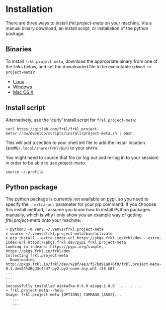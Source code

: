 # Installation

There are three ways to install *frkl.project-meta* on your machine. Via a manual binary download, an install script, or installation of the python package.

## Binaries

To install `frkl.project-meta`, download the appropriate binary from one of the links below, and set the downloaded file to be executable (``chmod +x project-meta``):

  - [Linux](https://s3-eu-west-1.amazonaws.com/dev.dl.frkl.io/linux-gnu/project-meta)
  - [Windows](https://s3-eu-west-1.amazonaws.com/dev.dl.frkl.io/windows/project-meta.exe)
  - [Mac OS X](https://s3-eu-west-1.amazonaws.com/dev.dl.frkl.io/darwin/project-meta)


## Install script

Alternatively, use the 'curly' install script for `frkl.project-meta`:

``` console
curl https://gitlab.com/frkl/frkl.project-meta/-/raw/develop/scripts/install/project-meta.sh | bash
```


This will add a section to your shell init file to add the install location (``$HOME/.local/share/frkl/bin``) to your ``$PATH``.

You might need to source that file (or log out and re-log in to your session) in order to be able to use *project-meta*:

``` console
source ~/.profile
```


## Python package

The python package is currently not available on [pypi](https://pypi.org), so you need to specify the ``--extra-url`` parameter for your pip command. If you chooose this install method, I assume you know how to install Python packages manually, which is why I only show you an example way of getting *frkl.project-meta* onto your machine:

``` console
> python3 -m venv ~/.venvs/frkl.project-meta
> source ~/.venvs/frkl.project-meta/bin/activate
> pip install --extra-index-url https://pkgs.frkl.io/frkl/dev --extra-index-url https://pkgs.frkl.dev/pypi frkl.project-meta
Looking in indexes: https://pypi.org/simple, https://pkgs.frkl.io/frkl/dev
Collecting frkl.project-meta
  Downloading http://pkgs.frkl.io/frkl/dev/%2Bf/ee3/f57bd91a076f9/frkl.project-meta-0.1.dev24%2Bgd3c4447-py2.py3-none-any.whl (28 kB)
...
...
...
Successfully installed aiokafka-0.6.0 aiopg-1.0.0 ... ... ...
> frkl.project-meta --help
Usage: frkl.project-meta [OPTIONS] COMMAND [ARGS]...
   ...
   ...
```
